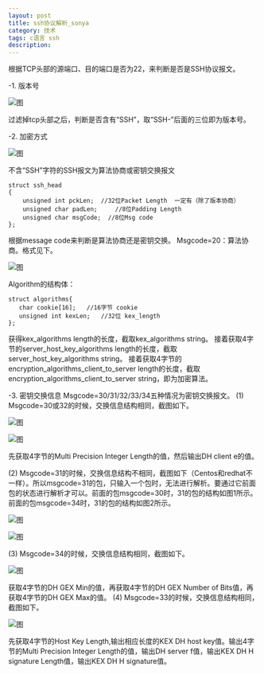 ```yaml
---
layout: post
title: ssh协议解析_sonya
category: 技术
tags: c语言 ssh
description: 
---
```


根据TCP头部的源端口、目的端口是否为22，来判断是否是SSH协议报文。

-1.	版本号
 
![图](https://sonya1.github.io/assets/img/blog/ssh_1.png)

过滤掉tcp头部之后，判断是否含有“SSH”，取“SSH-”后面的三位即为版本号。

-2.	加密方式
 
![图](https://sonya1.github.io/assets/img/blog/ssh_2.png)

不含“SSH”字符的SSH报文为算法协商或密钥交换报文

```
struct ssh_head
{
    unsigned int pckLen;  //32位Packet Length  一定有（除了版本协商）
    unsigned char padLen;     //8位Padding Length
    unsigned char msgCode;  //8位Msg code
};

```

根据message code来判断是算法协商还是密钥交换。
Msgcode=20：算法协商。格式见下。
 
![图](https://sonya1.github.io/assets/img/blog/ssh_3.png)

Algorithm的结构体：

```
struct algorithms{
   char cookie[16];   //16字节 cookie
   unsigned int kexLen;   //32位 kex_length
};

```

获得kex_algorithms length的长度，截取kex_algorithms string。
接着获取4字节的server_host_key_algorithms length的长度，截取server_host_key_algorithms string。
接着获取4字节的encryption_algorithms_client_to_server length的长度，截取encryption_algorithms_client_to_server string，即为加密算法。

-3.	密钥交换信息
Msgcode=30/31/32/33/34五种情况为密钥交换报文。
(1)	Msgcode=30或32的时候，交换信息结构相同，截图如下。

![图](https://sonya1.github.io/assets/img/blog/ssh_4.png)

![图](https://sonya1.github.io/assets/img/blog/ssh_5.png)

先获取4字节的Multi Precision Integer Length的值，然后输出DH client e的值。

(2)	Msgcode=31的时候，交换信息结构不相同，截图如下（Centos和redhat不一样）。所以msgcode=31的包，只输入一个包时，无法进行解析。要通过它前面包的状态进行解析才可以。前面的包msgcode=30时，31的包的结构如图1所示。前面的包msgcode=34时，31的包的结构如图2所示。
 
![图](https://sonya1.github.io/assets/img/blog/ssh_6.png)

![图](https://sonya1.github.io/assets/img/blog/ssh_7.png)
 
(3)	Msgcode=34的时候，交换信息结构相同，截图如下。

![图](https://sonya1.github.io/assets/img/blog/ssh_8.png)

获取4字节的DH GEX Min的值，再获取4字节的DH GEX Number of Bits值，再获取4字节的DH GEX Max的值。
(4)	Msgcode=33的时候，交换信息结构相同，截图如下。
 
![图](https://sonya1.github.io/assets/img/blog/ssh_9.png)

先获取4字节的Host Key Length,输出相应长度的KEX DH host key值。输出4字节的Multi Precision Integer Length的值，输出DH server f值，输出KEX DH H signature Length值，输出KEX DH H signature值。
